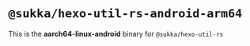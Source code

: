 # `@sukka/hexo-util-rs-android-arm64`

This is the **aarch64-linux-android** binary for `@sukka/hexo-util-rs`
